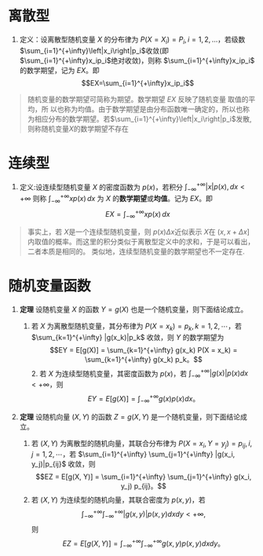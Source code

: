 # 离散型
1. 定义：设离散型随机变量 $X$ 的分布律为 $P(X = X_i) = P_i  , i = 1,2,…$，若级数$\sum_{i=1}^{+\infty}\left|x_i\right|p_i$收敛(即$\sum_{i=1}^{+\infty}x_ip_i$绝对收敛)，则称 $\sum_{i=1}^{+\infty}x_ip_i$ 的数学期望，记为 $EX$。即 $$EX=\sum_{i=1}^{+\infty}x_ip_i$$
> 随机变量的数学期望可简称为期望。数学期望 $EX$ 反映了随机变量 取值的平均，所 以也称为均值。由于数学期望是由分布函数唯一确定的，所以也称为相应分布的数学期望。若$\sum_{i=1}^{+\infty}\left|x_i\right|p_i$发散,则称随机变量$X$的数学期望不存在

# 连续型
1. 定义:设连续型随机变量 $X$ 的密度函数为 $p(x)$，若积分 $\int_{-\infty}^{+\infty} \left|x\right| p(x), dx < +\infty$ 则称 $\int_{-\infty}^{+\infty} x p(x) \, dx$ 为 $X$ 的**数学期望**或**均值**。记为 $EX$。即$$EX=\int_{-\infty}^{+\infty} x p(x) \, dx$$
> 事实上，若 $X$是一个连续型随机变量，则 $p(x)\Delta x$近似表示 $X$在 $(x, x+\Delta x]$内取值的概率。而这里的积分类似于离散型定义中的求和，于是可以看出，二者本质是相同的。 类似地，连续型随机变量的数学期望也不一定存在.

# 随机变量函数
1. **定理** 设随机变量 $X$ 的函数 $Y = g(X)$ 也是一个随机变量，则下面结论成立。
	1. 若 $X$ 为离散型随机变量，其分布律为 $P(X = x_k) = p_k, k = 1,2,\cdots$，若 $\sum_{k=1}^{+\infty} |g(x_k)|p_k$ 收敛，则 $Y$ 的数学期望为
		$$EY = E[g(X)] = \sum_{k=1}^{+\infty} g(x_k) P(X = x_k) = \sum_{k=1}^{+\infty} g(x_k) p_k。$$
		2. 若 $X$ 为连续型随机变量，其密度函数为 $p(x)$，若 $\int_{-\infty}^{+\infty} |g(x)|p(x)  dx < +\infty$，则
$$EY = E[g(X)] = \int_{-\infty}^{+\infty} g(x) p(x)  dx。$$

2. **定理** 设随机向量 $(X, Y)$ 的函数 $Z = g(X, Y)$ 是一个随机变量，则下面结论成立。
	1. 若 $(X, Y)$ 为离散型的随机向量，其联合分布律为 $P(X = x_i, Y = y_j) = p_{ij}, i,j = 1,2,\cdots$，若 $\sum_{i=1}^{+\infty} \sum_{j=1}^{+\infty} |g(x_i, y_j)|p_{ij}$ 收敛，则
$$EZ = E[g(X, Y)] = \sum_{i=1}^{+\infty} \sum_{j=1}^{+\infty} g(x_i, y_j) p_{ij}。$$
	2. 若 $(X, Y)$ 为连续型的随机向量，其联合密度为 $p(x,y)$，若
$$\int_{-\infty}^{+\infty} \int_{-\infty}^{+\infty} |g(x,y)|p(x,y)dxdy < +\infty,$$则
$$EZ = E[g(X, Y)] = \int_{-\infty}^{+\infty} \int_{-\infty}^{+\infty} g(x,y)p(x,y)  dxdy。$$